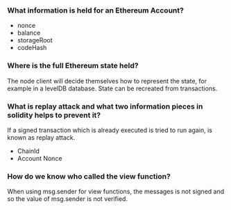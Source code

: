 ### What information is held for an Ethereum Account?

- nonce
- balance
- storageRoot
- codeHash

### Where is the full Ethereum state held?

The node client will decide themselves how to represent the state, for example in a levelDB database. State can be recreated from transactions.

### What is replay attack and what two information pieces in solidity helps to prevent it?

If a signed transaction which is already executed is tried to run again, is known as replay attack.

- ChainId
- Account Nonce

### How do we know who called the view function?

When using msg.sender for view functions, the messages is not signed and so the value of msg.sender is not verified.
